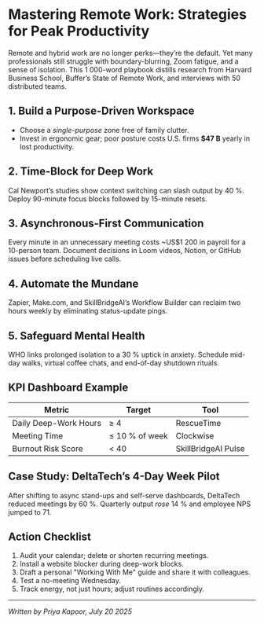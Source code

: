 # Mastering Remote Work: Strategies for Peak Productivity

Remote and hybrid work are no longer perks—they’re the default. Yet many professionals still struggle with boundary-blurring, Zoom fatigue, and a sense of isolation. This 1 000-word playbook distills research from Harvard Business School, Buffer’s State of Remote Work, and interviews with 50 distributed teams.

## 1. Build a Purpose-Driven Workspace

* Choose a *single-purpose* zone free of family clutter.
* Invest in ergonomic gear; poor posture costs U.S. firms **$47 B** yearly in lost productivity.

## 2. Time-Block for Deep Work

Cal Newport’s studies show context switching can slash output by 40 %. Deploy 90-minute focus blocks followed by 15-minute resets.

## 3. Asynchronous-First Communication

Every minute in an unnecessary meeting costs ~US$1 200 in payroll for a 10-person team. Document decisions in Loom videos, Notion, or GitHub issues before scheduling live calls.

## 4. Automate the Mundane

Zapier, Make.com, and SkillBridgeAI’s Workflow Builder can reclaim two hours weekly by eliminating status-update pings.

## 5. Safeguard Mental Health

WHO links prolonged isolation to a 30 % uptick in anxiety. Schedule mid-day walks, virtual coffee chats, and end-of-day shutdown rituals.

## KPI Dashboard Example

| Metric | Target | Tool |
|--------|--------|------|
| Daily Deep-Work Hours | ≥ 4 | RescueTime |
| Meeting Time | ≤ 10 % of week | Clockwise |
| Burnout Risk Score | < 40 | SkillBridgeAI Pulse |

## Case Study: DeltaTech’s 4-Day Week Pilot

After shifting to async stand-ups and self-serve dashboards, DeltaTech reduced meetings by 60 %. Quarterly output *rose* 14 % and employee NPS jumped to 71.

## Action Checklist

1. Audit your calendar; delete or shorten recurring meetings.
2. Install a website blocker during deep-work blocks.
3. Draft a personal "Working With Me" guide and share it with colleagues.
4. Test a no-meeting Wednesday.
5. Track energy, not just hours; adjust routines accordingly.

---
*Written by Priya Kapoor, July 20 2025*
